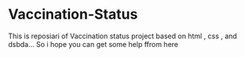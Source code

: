 # Vaccination-Status
This is reposiari of Vaccination status project based on html , css , and dsbda...
So i hope you can get some help ffrom here

